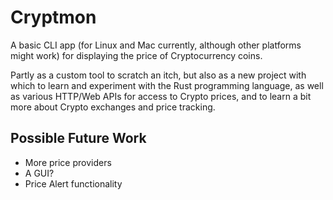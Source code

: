 Cryptmon
========

A basic CLI app (for Linux and Mac currently, although other platforms might work) for displaying the price of Cryptocurrency coins.

Partly as a custom tool to scratch an itch, but also as a new project with which to learn and experiment with the Rust programming language, as well as various HTTP/Web APIs for access to Crypto prices, and to learn a bit more about Crypto
exchanges and price tracking.

Possible Future Work
--------------------

* More price providers
* A GUI?
* Price Alert functionality
